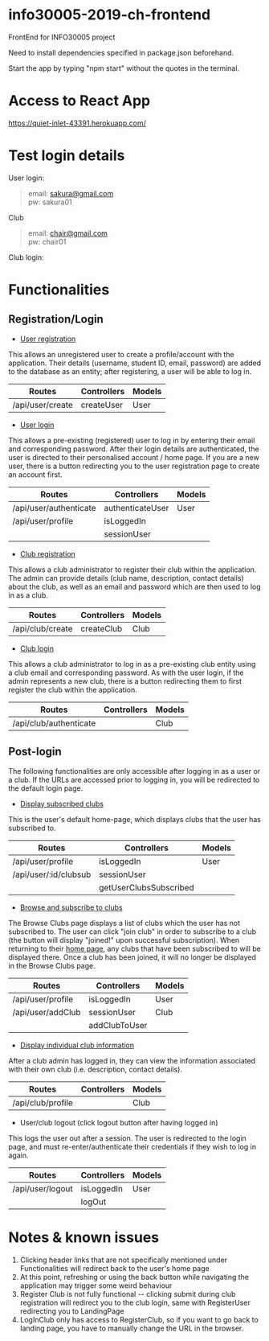 # info30005-2019-ch-frontend
FrontEnd for INFO30005 project

Need to install dependencies specified in package.json beforehand.

Start the app by typing "npm start" without the quotes in the terminal.

# Access to React App
 https://quiet-inlet-43391.herokuapp.com/

# Test login details

User login:

> email: sakura@gmail.com <br>
> pw: sakura01

Club

> email: chair@gmail.com <br>
> pw: chair01

Club login:

# Functionalities

## Registration/Login

* [User registration](https://quiet-inlet-43391.herokuapp.com/register/user)

This allows an unregistered user to create a profile/account with the application. Their details (username, student ID, email, password) are added to the database as an entity; after registering, a user will be able to log in.


| Routes           | Controllers | Models
| ---------------- | ----------- | ------
| /api/user/create | createUser  | User


* [User login](https://quiet-inlet-43391.herokuapp.com/)

This allows a pre-existing (registered) user to log in by entering their email and corresponding password. After their login details are authenticated, the user is directed to their personalised account / home page. If you are a new user, there is a button redirecting you to the user registration page to create an account first. 

| Routes                 | Controllers       | Models |
| ---------------------- | ----------------- | ------
| /api/user/authenticate | authenticateUser  | User
| /api/user/profile      | isLoggedIn
|                        | sessionUser

* [Club registration](https://quiet-inlet-43391.herokuapp.com/register/club)

This allows a club administrator to register their club within the application. The admin can provide details (club name, description, contact details) about the club, as well as an email and password which are then used to log in as a club.

| Routes            | Controllers | Models |
| ----------------- | ----------- | ------
| /api/club/create  | createClub  | Club

* [Club login](https://quiet-inlet-43391.herokuapp.com/club/login)

This allows a club administrator to log in as a pre-existing club entity using a club email and corresponding password. As with the user login, if the admin represents a new club, there is a button redirecting them to first register the club within the application. 

| Routes                  | Controllers | Models |
| ----------------------- | ----------- | ------
| /api/club/authenticate  |             | Club

## Post-login

The following functionalities are only accessible after logging in as a user or a club. If the URLs are accessed prior to logging in, you will be redirected to the default login page. 

* [Display subscribed clubs](https://quiet-inlet-43391.herokuapp.com/user/profile)

This is the user's default home-page, which displays clubs that the user has subscribed to. 

| Routes                | Controllers | Models |
| --------------------- | ----------- | ------
| /api/user/profile     | isLoggedIn  | User
| /api/user/:id/clubsub | sessionUser | 
|                       | getUserClubsSubscribed

* [Browse and subscribe to clubs](https://quiet-inlet-43391.herokuapp.com/clubs)

The Browse Clubs page displays a list of clubs which the user has not subscribed to. The user can click "join club" in order to subscribe to a club (the button will display "joined!" upon successful subscription). When returning to their [home page](https://quiet-inlet-43391.herokuapp.com/user/profile), any clubs that have been subscribed to will be displayed there. Once a club has been joined, it will no longer be displayed in the Browse Clubs page. 

| Routes               | Controllers | Models |
| ------------------   | ----------- | ------
| /api/user/profile    | isLoggedIn  | User
| /api/user/addClub    | sessionUser | Club
|                      | addClubToUser 

* [Display individual club information](https://quiet-inlet-43391.herokuapp.com/club/profile)

After a club admin has logged in, they can view the information associated with their own club (i.e. description, contact details).

| Routes            | Controllers | Models |
| ----------------- | ----------- | ------
| /api/club/profile |             | Club


* User/club logout (click logout button after having logged in)

This logs the user out after a session. The user is redirected to the login page, and must re-enter/authenticate their credentials if they wish to log in again. 

| Routes           | Controllers | Models |
| ---------------- | ----------- | ------
| /api/user/logout | isLoggedIn  | User
|                  | logOut

# Notes & known issues

1. Clicking header links that are not specifically mentioned under Functionalities will redirect back to the user's home page
2. At this point, refreshing or using the back button while navigating the application may trigger some weird behaviour
3. Register Club is not fully functional -- clicking submit during club registration will redirect you to the club login, same with RegisterUser redirecting you to LandingPage
4. LogInClub only has access to RegisterClub, so if you want to go back to landing page, you have to manually change the URL in the browser.

